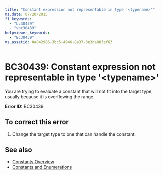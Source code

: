 ```yaml
---
title: "Constant expression not representable in type '<typename>'"
ms.date: 07/20/2015
f1_keywords:
  - "bc30439"
  - "vbc30439"
helpviewer_keywords:
  - "BC30439"
ms.assetid: 0a842906-3bc5-4946-8a37-3e3da883ef63
---
```

# BC30439: Constant expression not representable in type '\<typename>'

You are trying to evaluate a constant that will not fit into the target type, usually because it is overflowing the range.

 **Error ID:** BC30439

## To correct this error

1. Change the target type to one that can handle the constant.

## See also

- [Constants Overview](../../programming-guide/language-features/constants-enums/constants-overview.md)
- [Constants and Enumerations](../constants-and-enumerations.md)
